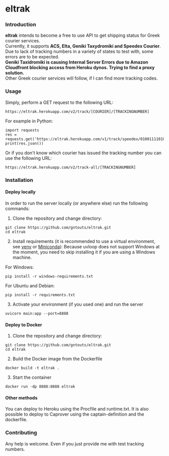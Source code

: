 # eltrak

### Introduction

**eltrak** intends to become a free to use API to get shipping status for Greek courier services.
<br>Currently, it supports **ACS, Elta, Geniki Taxydromiki and Speedex Courier**. Due to lack of tracking numbers in a variety of states
to test with, some errors are to be expected.<br>**Geniki Taxidromiki is causing Internal Server Errors due to Amazon Cloudfront blocking access from Heroku dynos. Trying to find a proxy solution.**
<br>Other Greek courier services will follow, if I can find more tracking codes.

### Usage

Simply, perform a GET request to the following URL:

`https://eltrak.herokuapp.com/v2/track/[COURIER]/[TRACKINGNUMBER]`

For example in Python:

```
import requests
res = requests.get('https://eltrak.herokuapp.com/v1/track/speedex/010011110101')
print(res.json())
```

Or if you don't know which courier has issued the tracking number you can use the following URL:

`https://eltrak.herokuapp.com/v2/track-all/[TRACKINGNUMBER]`


### Installation

#### Deploy locally

In order to run the server locally (or anywhere else) run the following commands:

1. Clone the repository and change directory:

```
git clone https://github.com/gntouts/eltrak.git
cd eltrak
```

2. Install requirements (it is recommended to use a virtual environment, see [venv](https://docs.python.org/3/library/venv.html) or [Miniconda](https://docs.conda.io/en/latest/miniconda.html)):
   Because uvloop does not support Windows at the moment, you need to skip installing it if you are using a Windows machine.

For Windows:

`pip install -r windows-requirements.txt`

For Ubuntu and Debian:

`pip install -r requirements.txt`

3. Activate your environment (if you used one) and run the server

`uvicorn main:app --port=8888`

#### Deploy to Docker

1. Clone the repository and change directory:
```
git clone https://github.com/gntouts/eltrak.git
cd eltrak
```

2. Build the Docker image from the Dockerfile

`docker build -t eltrak .`

3. Start the container

`docker run -dp 8888:8888 eltrak`

#### Other methods

You can deploy to Heroku using the Procfile and runtime.txt. It is also possible to deploy to Caprover using the captain-definition and the dockerfile.

### Contributing

Any help is welcome. Even if you just provide me with test tracking numbers.

